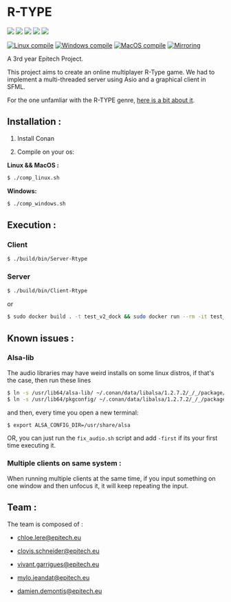 
# R-TYPE

<a href="https://img.shields.io/badge/MADE%20WITH-SFML-brightgreen" alt="SFML">
        <img src="https://img.shields.io/badge/MADE%20WITH-SFML-brightgreen" /></a>
<a href="https://img.shields.io/badge/MADE%20WITH-C%2B%2B-ff69b4" alt="C++">
        <img src="https://img.shields.io/badge/MADE%20WITH-C%2B%2B-ff69b4" /></a>
<a href="https://img.shields.io/badge/MADE%20WITH-CONAN-blueviolet" alt="Conan">
        <img src="https://img.shields.io/badge/MADE%20WITH-CONAN-blueviolet" /></a>
<a href="https://img.shields.io/badge/MADE%20WITH-CMAKE-red" alt="Cmake">
        <img src="https://img.shields.io/badge/MADE%20WITH-CMAKE-red" /></a>
<a href="https://codedocs.xyz/Mylo54/Rtype.svg" alt="Documentation">
        <img src="https://codedocs.xyz/Mylo54/Rtype.svg" /></a>

[![Linux compile](https://github.com/Mylo54/Rtype/actions/workflows/test_linux_compile.yml/badge.svg?branch=master)](https://github.com/Mylo54/Rtype/actions/workflows/test_linux_compile.yml)
[![Windows compile](https://github.com/Mylo54/Rtype/actions/workflows/test_windows_compile.yml/badge.svg?branch=master)](https://github.com/Mylo54/Rtype/actions/workflows/test_windows_compile.yml)
[![MacOS compile](https://github.com/Mylo54/Rtype/actions/workflows/test_macos_compile.yml/badge.svg?branch=master)](https://github.com/Mylo54/Rtype/actions/workflows/test_macos_compile.yml)
[![Mirroring](https://github.com/Mylo54/Rtype/actions/workflows/push_on_teck.yml/badge.svg?branch=master)](https://github.com/Mylo54/Rtype/actions/workflows/push_on_teck.yml)

A 3rd year Epitech Project.

This project aims to create an online multiplayer R-Type game. We had to implement a multi-threaded server using Asio and a graphical client in SFML.

For the one unfamliar with the R-TYPE genre, [here is a bit about it](http://www.hardcoregaming101.net/r-type/).

## Installation :

1. Install Conan

2. Compile on your os:

**Linux && MacOS :**

``` bash
$ ./comp_linux.sh
```

**Windows:**

``` bash
$ ./comp_windows.sh
```

## Execution :

### Client

``` bash
$ ./build/bin/Server-Rtype
```

### Server

``` bash
$ ./build/bin/Client-Rtype
```

or

``` bash
$ sudo docker build . -t test_v2_dock && sudo docker run --rm -it test_v2_dock
```

## Known issues :

### Alsa-lib 

The audio libraries may have weird installs on some linux distros, if that's the case, then run these lines

``` bash
$ ln -s /usr/lib64/alsa-lib/ ~/.conan/data/libalsa/1.2.7.2/_/_/package/45572951e04977fe87dc4117ce69daf41aa9589c/lib/
$ ln -s /usr/lib64/pkgconfig/ ~/.conan/data/libalsa/1.2.7.2/_/_/package/45572951e04977fe87dc4117ce69daf41aa9589c/lib/
```

and then, every time you open a new terminal:

``` bash
$ export ALSA_CONFIG_DIR=/usr/share/alsa
```

OR, you can just run the `fix_audio.sh` script and add `-first` if its your first time executing it.

### Multiple clients on same system :

When running multiple clients at the same time, if you input something on one window and then unfocus it, it will keep repeating the input.

## Team :
The team is composed of :

* chloe.lere@epitech.eu 

* clovis.schneider@epitech.eu

* vivant.garrigues@epitech.eu

* mylo.jeandat@epitech.eu

* damien.demontis@epitech.eu
